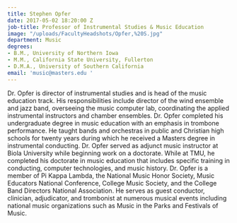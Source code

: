 ```yaml
---
title: Stephen Opfer
date: 2017-05-02 18:20:00 Z
job-title: Professor of Instrumental Studies & Music Education
image: "/uploads/FacultyHeadshots/Opfer,%20S.jpg"
department: Music
degrees:
- B.M., University of Northern Iowa
- M.M., California State University, Fullerton
- D.M.A., University of Southern California
email: 'music@masters.edu '
---
```


Dr. Opfer is director of instrumental studies and is head of the music education track. His responsibilities include director of the wind ensemble and jazz band, overseeing the music computer lab, coordinating the applied instrumental instructors and chamber ensembles. Dr. Opfer completed his undergraduate degree in music education with an emphasis in trombone performance. He taught bands and orchestras in public and Christian high schools for twenty years during which he received a Masters degree in instrumental conducting. Dr. Opfer served as adjunct music instructor at Biola University while beginning work on a doctorate. While at TMU, he completed his doctorate in music education that includes specific training in conducting, computer technologies, and music history. Dr. Opfer is a member of Pi Kappa Lambda, the National Music Honor Society, Music Educators National Conference, College Music Society, and the College Band Directors National Association. He serves as guest conductor, clinician, adjudicator, and trombonist at numerous musical events including national music organizations such as Music in the Parks and Festivals of Music.